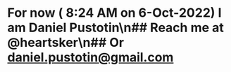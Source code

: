 # For now ( 8:24 AM on  6-Oct-2022) I am Daniel Pustotin\n## Reach me at @heartsker\n## Or daniel.pustotin@gmail.com
